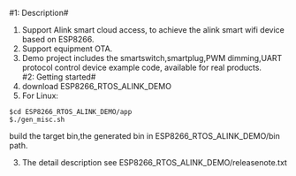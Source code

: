 #1: Description#
   1) Support Alink smart cloud access, to achieve the alink smart wifi device based on ESP8266.<br/>
   2) Support equipment OTA.<br/>
   3) Demo project includes the smartswitch,smartplug,PWM dimming,UART protocol control device example code, available for real products.<br/>
#2: Getting started#
   1) download ESP8266_RTOS_ALINK_DEMO<br/>
   2) For Linux:

    $cd ESP8266_RTOS_ALINK_DEMO/app
    $./gen_misc.sh
   build the target bin,the generated bin in ESP8266_RTOS_ALINK_DEMO/bin path.<br/>
   
   3) The detail description see ESP8266_RTOS_ALINK_DEMO/releasenote.txt<br/>	
   

